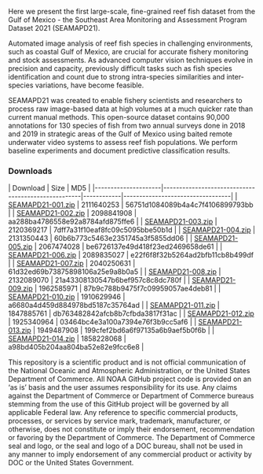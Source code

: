 Here we present the first large-scale, fine-grained reef fish dataset from the Gulf of Mexico - the Southeast Area Monitoring and Assessment Program Dataset 2021 (SEAMAPD21).

Automated image analysis of reef fish species in challenging environments, such as coastal Gulf of Mexico, are crucial for accurate fishery monitoring and stock assessments. As advanced computer vision techniques evolve in precision and capacity, previously difficult tasks such as fish species identification and count due to strong intra-species similarities and inter-species variations, have become feasible.

SEAMAPD21 was created to enable fishery scientists and researchers to process raw image-based data at high volumes at a much quicker rate than current manual methods. This open-source dataset contains 90,000 annotations for 130 species of fish from two annual surveys done in 2018 and 2019 in strategic areas of the Gulf of Mexico using baited remote underwater video systems to assess reef fish populations. We perform baseline experiments and document predictive classification results.

### Downloads
|  Download           | Size       | MD5                              |
|---------------------|----------------------------------------------------|------------|----------------------------------|
| [SEAMAPD21-001.zip](https://grunt.sefsc.noaa.gov/parr/SEAMAPD21-001.zip) | 2111640253 | 56751d1084089b4a4c7f4106899793bb |
| [SEAMAPD21-002.zip](https://grunt.sefsc.noaa.gov/parr/SEAMAPD21-002.zip) | 2098841908 | aa288ba4786558e92a8784afd875ffe6 |
| [SEAMAPD21-003.zip](https://grunt.sefsc.noaa.gov/parr/SEAMAPD21-003.zip) | 2120369217 | 7dff7a31f10eaf8fc09c5095bbe50b1d |
| [SEAMAPD21-004.zip](https://grunt.sefsc.noaa.gov/parr/SEAMAPD21-004.zip) | 2131350443 | 60b6b773c5463e2351745a3f5855dd06 |
| [SEAMAPD21-005.zip](https://grunt.sefsc.noaa.gov/parr/SEAMAPD21-005.zip) | 2067474028 | be6726137e49d418f23ed2469658de61 |
| [SEAMAPD21-006.zip](https://grunt.sefsc.noaa.gov/parr/SEAMAPD21-006.zip) | 2089835027 | e22f6f8f32b5264ad2bfb11cb8b499df |
| [SEAMAPD21-007.zip](https://grunt.sefsc.noaa.gov/parr/SEAMAPD21-007.zip) | 2040250631 | 61d32ed69b73875898106a25e9a8b0a5 |
| [SEAMAPD21-008.zip](https://grunt.sefsc.noaa.gov/parr/SEAMAPD21-008.zip) | 2132089070 | 21a43308130547b6bef957c8c8dc780f |
| [SEAMAPD21-009.zip](https://grunt.sefsc.noaa.gov/parr/SEAMAPD21-009.zip) | 1962585971 | 87b9c788b9475f7c09959057ae4deb81 |
| [SEAMAPD21-010.zip](https://grunt.sefsc.noaa.gov/parr/SEAMAPD21-010.zip) | 1910629946 | a6680a4d459d884978bd5187c35764ad |
| [SEAMAPD21-011.zip](https://grunt.sefsc.noaa.gov/parr/SEAMAPD21-011.zip) | 1847885761 | db763482842afcb8b7cfbda3817f31ac |
| [SEAMAPD21-012.zip](https://grunt.sefsc.noaa.gov/parr/SEAMAPD21-012.zip) | 1925340964 | 03464bc4e3a100a7394e76f3b9cc5af6 |
| [SEAMAPD21-013.zip](https://grunt.sefsc.noaa.gov/parr/SEAMAPD21-013.zip) | 1949487908 | 199cfef2bd6a6f97135a6b9aef5b0f6b |
| [SEAMAPD21-014.zip](https://grunt.sefsc.noaa.gov/parr/SEAMAPD21-014.zip) | 1858228068 | a98bd405b204aa804ba52e82e9fcc6e8 |


This repository is a scientific product and is not official communication of the National Oceanic and Atmospheric Administration, or the United States Department of Commerce. All NOAA GitHub project code is provided on an ‘as is’ basis and the user assumes responsibility for its use. Any claims against the Department of Commerce or Department of Commerce bureaus stemming from the use of this GitHub project will be governed by all applicable Federal law. Any reference to specific commercial products, processes, or services by service mark, trademark, manufacturer, or otherwise, does not constitute or imply their endorsement, recommendation or favoring by the Department of Commerce. The Department of Commerce seal and logo, or the seal and logo of a DOC bureau, shall not be used in any manner to imply endorsement of any commercial product or activity by DOC or the United States Government.
